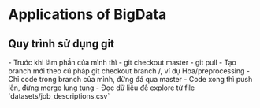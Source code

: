 <h1>Applications of BigData</h1>

<h2>Quy trình sử dụng git</h2>
- Trước khi làm phần của mình thì 
    - git checkout master
    - git pull
- Tạo branch mới theo cú pháp git checkout branch <tên mình>/<tên phần>, ví dụ Hoa/preprocessing
- Chỉ code trong branch của mình, đừng đá qua master
- Code xong thì push lên, đừng merge lung tung
- Đọc dữ liệu để explore từ file `datasets/job_descriptions.csv`
